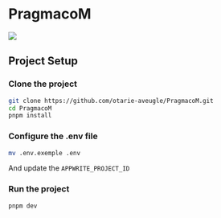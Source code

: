 # PragmacoM

![](https://i.imgur.com/6vo2Dp0.png)

## Project Setup

### Clone the project

```sh
git clone https://github.com/otarie-aveugle/PragmacoM.git
cd PragmacoM
pnpm install
```

### Configure the .env file

```sh
mv .env.exemple .env
```

And update the `APPWRITE_PROJECT_ID`

### Run the project

```sh
pnpm dev
```
